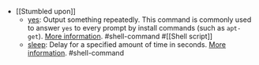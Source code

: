 - [[Stumbled upon]]
	- [yes](https://command-not-found.com/yes): Output something repeatedly. This command is commonly used to answer `yes` to every prompt by install commands (such as `apt-get`). [More information](https://www.gnu.org/software/coreutils/manual/html_node/yes-invocation.html#yes-invocation). #shell-command #[[Shell script]]
	- [sleep](https://command-not-found.com/sleep): Delay for a specified amount of time in seconds. [More information](https://pubs.opengroup.org/onlinepubs/9699919799/utilities/sleep.html). #shell-command